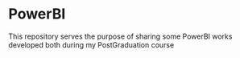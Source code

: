# PowerBI
This repository serves the purpose of sharing some PowerBI works developed both during my PostGraduation course
